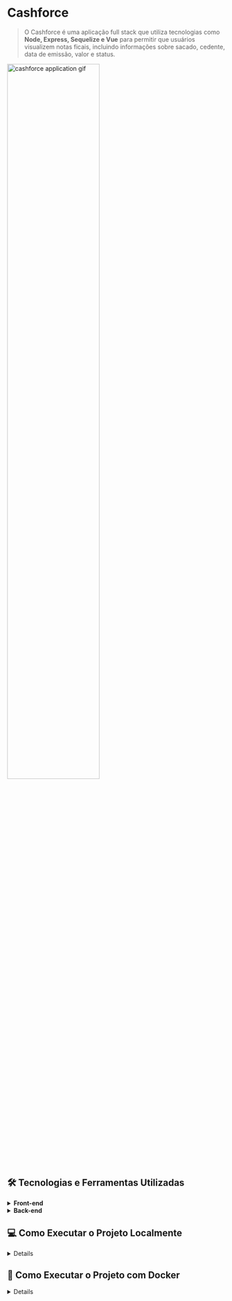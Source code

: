 # Cashforce

> O Cashforce é uma aplicação full stack que utiliza tecnologias como <strong>Node, Express, Sequelize e Vue</strong> para permitir que usuários visualizem notas ficais, incluindo informações sobre sacado, cedente, data de emissão, valor e status.

<img src="https://user-images.githubusercontent.com/87544894/210434320-17a22474-6071-4cf6-8bd7-6a451fb40793.gif" alt="cashforce application gif" style="height: 65%; width: 65%;">

## 🛠️ Tecnologias e Ferramentas Utilizadas

<details>

<summary><strong>Front-end</strong></summary>

- Javascript
- Vue
- Vue Router
- Fetch
- EsLint

</details>

<details>

<summary><strong>Back-end</strong></summary>

- Javascript
- Node
- Express
- Express Rescue
- Dotenv
- Mysql2
- Sequelize
- Cors
- EsLint

</details>

## 💻 Como Executar o Projeto Localmente

<details>

#### Requisitos de Sistema

- [Node.js](https://nodejs.org/)
- [npm](https://www.npmjs.com/)
- [Banco de dados MySQL](https://www.mysql.com/) configurado e rodando na máquina

1. Faça o clone do repositório para a sua máquina:

```
git clone git@github.com:laurenzdpinder/cashforce.git
```

2. Entre no diretório do projeto:

```
cd cashforce
```

3. Crie um arquivo .env na raiz do diretório backend, baseado no arquivo .env.example fornecido:

```
#### SERVER VARS
API_PORT=3001

#### DATABASE VARS
MYSQL_USER=root
MYSQL_PASSWORD=password
MYSQL_HOST=localhost
```

4. Na raiz do diretório cashforce, execute o seguinte comando para instalar as dependências do projeto:

```
npm run install-all
```

5. Ainda na raiz do diretório cashforce, execute o seguinte comando para iniciar o servidor:

```
npm start
```
6. Abra o navegador e acesse o seguinte endereço: http://localhost:8080

</details>

## 🐳 Como Executar o Projeto com Docker

<details>
  
#### Requisitos de Sistema

- [Docker](https://www.docker.com/get-started/)
- [Docker Compose](https://docs.docker.com/compose/install/)

1. Faça o clone do repositório para a sua máquina:

```
git clone git@github.com:laurenzdpinder/cashforce.git
```

2. Entre no diretório do projeto:

```
cd cashforce
```

3. Execute o seguinte comando para iniciar o projeto com Docker:

```
docker-compose up -d --build
```

4. Aguarde até que a inicialização dos containers do Docker esteja concluída, conforme indicado pelo terminal.

5. Abra o navegador e acesse o seguinte endereço: http://localhost:8080

Nota: Durante a primeira vez que você acessar o projeto em seu navegador, pode ser que demore alguns minutos para que a aplicação esteja disponível devido ao processo de conexão com o banco de dados. Aguarde até que a página carregue completamente.

</details>
